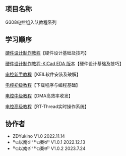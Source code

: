 ## 项目名称
 G308电控组入队教程系列
## 学习顺序
[硬件设计制作教程](https://docs.qq.com/doc/DWVVReWtrT0Z5ZFNJ?&u=9a81fda17adc4a0bac9a8ce40ec9f9bb)【硬件设计基础及技巧】

[硬件设计制作教程-KiCad EDA 版本](https://wkzyh-my.sharepoint.com/:w:/g/personal/qinyn_wkzyh_onmicrosoft_com/EWRCw7pGugtGuii67OoYNo8BUMcB49fRt7HJBhBQaPTfEw?e=4q7ZZe)【硬件设计基础及技巧】

[电控新手教程](./入队教程/新手入队教程.md)【KEIL软件安装及破解】

[电控初级教程](./入队教程/初级入队教程.md)【下载程序与编程基础】

[电控中级教程](./入队教程/中级入队教程.md)【DMA高效率收发】

[电控高级教程](./入队教程/高级入队教程.md)【RT-Thread实时操作系统】


## 协作者
- ZDYukino V1.0 2022.11.14
- ⁽⁽ଘ以̌南̌ଓ⁾⁾ ⁽⁽ଘ秦̌ଓ⁾⁾ V1.0.1 2022.12.13
- ⁽⁽ଘ以̌南̌ଓ⁾⁾ ⁽⁽ଘ秦̌ଓ⁾⁾ V1.0.2 2023.7.24